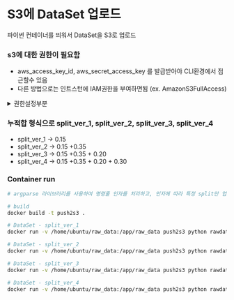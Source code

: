 # S3에 DataSet 업로드
파이썬 컨테이너를 띄워서 DataSet을 S3로 업로드
### s3에 대한 권한이 필요함
- aws_access_key_id, aws_secret_access_key 를 발급받아야 CLI환경에서 접근할수 있음
- 다른 방법으로는 인트스턴에 IAM권한을 부여하면됨 (ex. AmazonS3FullAccess)

<details>
<summary> 권한설정부분</summary>
    
    ### AWS 자격 증명 설정
    
    - AWS CLI 설치가이드
        - https://docs.aws.amazon.com/cli/latest/userguide/getting-started-install.html
    
    ### AWS 콘솔에서 액세스 키 생성
    
    - **AWS Management Console**에 로그인
    - 우측 상단의 **계정 이름**을 클릭하고 "내 보안 자격 증명(My Security Credentials)"을 선택
    - **"액세스 키(Access keys)"** 섹션으로 스크롤
        - 여기에서 기존 액세스 키를 조회하거나 새로 생성할 수 있습니다.
    - **새 액세스 키 생성(Create New Access Key)** 버튼을 클릭
        - **AWS Access Key ID**와 **AWS Secret Access Key**가 생성
        - **Secret Access Key**는 이때만 확인할 수 있으므로, 반드시 안전한 곳에 저장
    
    ### IAM 사용자 또는 역할 생성
    
    관리형 사용자 또는 역할을 통해 특정 권한을 가진 액세스 키를 생성할 수 있습니다.
    
    - **IAM 서비스**로 이동
    - **사용자(Users)** 탭에서 새 사용자 생성 또는 기존 사용자를 선택
    - **사용자 세부 정보**에서 **보안 자격 증명(Security credentials)** 탭으로 이동
    - **액세스 키(Access keys)** 섹션에서 **새로운 액세스 키 생성(Create access key)**를 클릭
    - 생성된 **Access Key ID**와 **Secret Access Key**를 안전한 곳에 저장
    
    ### 프로그램이나 터미널에서 설정
    
    - **AWS CLI를 통해 설정** (권장):
        - 터미널에 `aws configure` 명령을 입력하면, AWS Access Key ID와 Secret Access Key를 설정할 수 있습니다.
        
        ```bash
        aws configure
        ```
        
        이 명령은 AWS CLI를 사용해 설정 파일에 인증 정보를 저장합니다.
        
    - 환경 변수로 설정
    프로그램 내에서 하드코딩하지 않고, 환경 변수로 설정할 수도 있습니다.
        
        ```bash
        export AWS_ACCESS_KEY_ID=your-access-key-id
        export AWS_SECRET_ACCESS_KEY=your-secret-access-key
        ```        

### IAM권한을 추가하여 S3연결 테스트

- 버킷 리스트 출력해 보는 방법으로 진행

```python
import boto3

# boto3 S3 클라이언트 생성 (IAM 역할을 통해 인증 자동 처리)
s3 = boto3.client('s3')

# 버킷 목록 가져오기
response = s3.list_buckets()

# 버킷 이름 출력
print("S3 버킷 목록:")
for bucket in response['Buckets']:
    print(f"- {bucket['Name']}")
```
</details>


### 누적합 형식으로 split_ver_1, split_ver_2, split_ver_3, split_ver_4
- split_ver_1 -> 0.15
- split_ver_2 -> 0.15 +0.35
- split_ver_3 -> 0.15 +0.35 + 0.20
- split_ver_4 -> 0.15 +0.35 + 0.20 + 0.30

### Container run
```bash
# argparse 라이브러리를 사용하여 명령줄 인자를 처리하고, 인자에 따라 특정 split만 업로드하도록 작성

# build
docker build -t push2s3 .

# DataSet - split_ver_1 
docker run -v /home/ubuntu/raw_data:/app/raw_data push2s3 python rawdata2s3.py 1

# DataSet - split_ver_2
docker run -v /home/ubuntu/raw_data:/app/raw_data push2s3 python rawdata2s3.py 2

# DataSet - split_ver_3
docker run -v /home/ubuntu/raw_data:/app/raw_data push2s3 python rawdata2s3.py 3

# DataSet - split_ver_4
docker run -v /home/ubuntu/raw_data:/app/raw_data push2s3 python rawdata2s3.py 4
```
